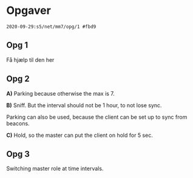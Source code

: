 # Opgaver 
```
2020-09-29:s5/net/mm7/opg/1 #fbd9
```

## Opg 1

Få hjælp til den her

## Opg 2

**A)**
Parking because otherwise the max is 7.

**B)**
Sniff.
But the interval should not be 1 hour, to not lose sync.

Parking can also be used, because the client can be set up to sync from beacons.

**C)**
Hold, so the master can put the client on hold for 5 sec.

## Opg 3

Switching master role at time intervals.
